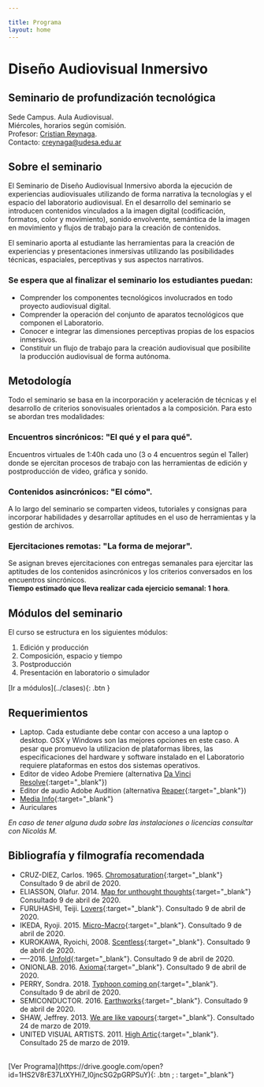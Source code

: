 ```yaml
---

title: Programa
layout: home
---
```


# Diseño Audiovisual Inmersivo
## Seminario de profundización tecnológica  

Sede Campus.
Aula Audiovisual.  
Miércoles, horarios según comisión.  
Profesor: [Cristian Reynaga](http://cristianreynaga.com/acercade).  
Contacto: creynaga@udesa.edu.ar  

## Sobre el seminario
El Seminario de Diseño Audiovisual Inmersivo aborda la ejecución de experiencias audiovisuales utilizando de forma narrativa la tecnologías y el espacio del laboratorio audiovisual. En el desarrollo del seminario se introducen contenidos vinculados a la imagen digital (codificación, formatos, color y movimiento), sonido envolvente, semántica de la imagen en movimiento y flujos de trabajo para la creación de contenidos.

El seminario aporta al estudiante las herramientas para la creación de experiencias y presentaciones inmersivas utilizando las posibilidades técnicas, espaciales, perceptivas y sus aspectos narrativos. 

### Se espera que al finalizar el seminario los estudiantes puedan:

- Comprender los componentes tecnológicos involucrados en todo proyecto audiovisual digital.
- Comprender la operación del conjunto de aparatos tecnológicos que componen el Laboratorio.
- Conocer e integrar las dimensiones perceptivas propias de los espacios inmersivos.
- Constituir un flujo de trabajo para la creación audiovisual que posibilite la producción audiovisual de forma autónoma.

## Metodología  
Todo el seminario se basa en la incorporación y aceleración de técnicas y el desarrollo de criterios sonovisuales orientados a la composición. Para esto se abordan tres modalidades:  

### Encuentros sincrónicos: "El qué y el para qué".  
Encuentros virtuales de 1:40h cada uno (3 o 4 encuentros según el Taller) donde se ejercitan procesos de trabajo con las herramientas de edición y postproducción de video, gráfica y sonido. 

### Contenidos asincrónicos: "El cómo".  
A lo largo del seminario se comparten videos, tutoriales y consignas para incorporar habilidades y desarrollar aptitudes en el uso de herramientas y la gestión de archivos.  

### Ejercitaciones remotas: "La forma de mejorar".  
Se asignan breves ejercitaciones con entregas semanales para ejercitar las aptitudes de los contenidos asincrónicos y los criterios conversados en los encuentros sincrónicos.  
**Tiempo estimado que lleva realizar cada ejercicio semanal: 1 hora**.

## Módulos del seminario
El curso se estructura en los siguientes módulos:

1. Edición y producción  
2. Composición, espacio y tiempo    
3. Postproducción 
4. Presentación en laboratorio o simulador  

<span class="fs-3">
[Ir a módulos](../clases){: .btn  }
</span>


## Requerimientos

- Laptop. Cada estudiante debe contar con acceso a una laptop o desktop. OSX y Windows son las mejores opciones en este caso. A pesar que promuevo la utilizacion de plataformas libres, las especificaciones del hardware y software instalado en el Laboratorio requiere plataformas en estos dos sistemas operativos.
- Editor de video Adobe Premiere (alternativa [Da Vinci Resolve](https://www.blackmagicdesign.com/products/davinciresolve/){:target="_blank"})
- Editor de audio Adobe Audition (alternativa [Reaper](https://www.reaper.fm/){:target="_blank"})
- [Media Info](https://mediaarea.net/en/MediaInfo){:target="_blank"}
- Auriculares

*En caso de tener alguna duda sobre las instalaciones o licencias consultar con Nicolás M.*

## Bibliografía y filmografía recomendada
	
- CRUZ-DIEZ, Carlos. 1965. [Chromosaturation](http://www.cruz-diez.com/es/work/chromosaturation){:target="_blank"} Consultado 9 de abril de 2020.
- ELIASSON, Olafur. 2014. [Map for unthought thoughts](https://olafureliasson.net/archive/artwork/WEK109201/map-for-unthought-thoughts#slideshow){:target="_blank"} Consultado 9 de abril de 2020.
- FURUHASHI, Teiji. [Lovers](https://www.youtube.com/watch?v=E7s_kaH1oXY){:target="_blank"}. Consultado 9 de abril de 2020.
- IKEDA, Ryoji. 2015. [Micro-Macro](http://www.ryojiikeda.com/project/micro_macro){:target="_blank"}. Consultado 9 de abril de 2020.
- KUROKAWA, Ryoichi, 2008. [Scentless](http://www.ryoichikurokawa.com/project/scentless.html){:target="_blank"}. Consultado 9 de abril de 2020.
- —-2016. [Unfold](http://www.ryoichikurokawa.com/project/unfold.html){:target="_blank"}. Consultado 9 de abril de 2020.
- ONIONLAB. 2016. [Axioma](https://www.youtube.com/watch?v=CpRLwLcLHNA){:target="_blank"}. Consultado 9 de abril de 2020.
- PERRY, Sondra. 2018. [Typhoon coming on](https://www.youtube.com/watch?v=Qunkb4piXGw){:target="_blank"}. Consultado 9 de abril de 2020.
- SEMICONDUCTOR. 2016. [Earthworks](https://www.youtube.com/watch?v=6S4S7Xk6Me4){:target="_blank"}. Consultado 9 de abril de 2020.
- SHAW, Jeffrey. 2013. [We are like vapours](https://vimeo.com/137801554){:target="_blank"}. Consultado 24 de marzo de 2019.
- UNITED VISUAL ARTISTS. 2011. [High Artic](https://uva.co.uk/works/high-arctic){:target="_blank"}. Consultado 25 de marzo de 2019.

<br>

<span class="fs-3">
[Ver Programa](https://drive.google.com/open?id=1HS2V8rE37LtXYHi7_l0jncSG2pGRPSuY){: .btn ; : target="_blank"}
</span>
